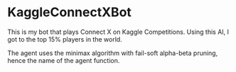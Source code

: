 # KaggleConnectXBot
This is my bot that plays Connect X on Kaggle Competitions. Using this AI, I got to the top 15% players in the world.

The agent uses the minimax algorithm with fail-soft alpha-beta pruning, hence the name of the agent function.
